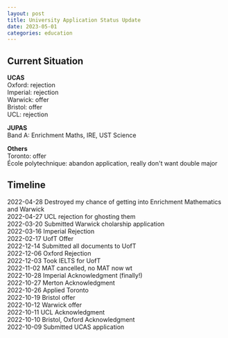 ```yaml
---
layout: post
title: University Application Status Update
date: 2023-05-01
categories: education
---
```

## Current Situation

**UCAS** \
Oxford: rejection \
Imperial: rejection \
Warwick: offer \
Bristol: offer \
UCL: rejection

**JUPAS** \
Band A: Enrichment Maths, IRE, UST Science

**Others** \
Toronto: offer \
École polytechnique: abandon application, really don't want double major

## Timeline

2022-04-28 Destroyed my chance of getting into Enrichment Mathematics and Warwick \
2022-04-27 UCL rejection for ghosting them \
2022-03-20 Submitted Warwick cholarship application \
2022-03-16 Imperial Rejection \
2022-02-17 UofT Offer \
2022-12-14 Submitted all documents to UofT \
2022-12-06 Oxford Rejection \
2022-12-03 Took IELTS for UofT \
2022-11-02 MAT cancelled, no MAT now wt \
2022-10-28 Imperial Acknowledgment (finally!) \
2022-10-27 Merton Acknowledgment \
2022-10-26 Applied Toronto \
2022-10-19 Bristol offer \
2022-10-12 Warwick offer \
2022-10-11 UCL Acknowledgment \
2022-10-10 Bristol, Oxford Acknowledgment \
2022-10-09 Submitted UCAS application 
